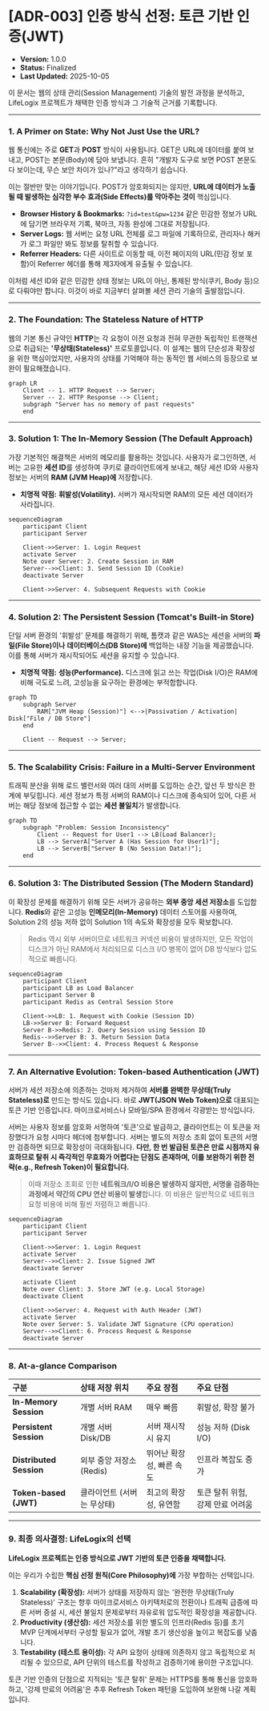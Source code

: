# [ADR-003] 인증 방식 선정: 토큰 기반 인증(JWT)

- **Version:** 1.0.0
- **Status:** Finalized
- **Last Updated:** 2025-10-05

이 문서는 웹의 상태 관리(Session Management) 기술의 발전 과정을 분석하고, LifeLogix 프로젝트가 채택한 인증 방식과 그 기술적 근거를 기록합니다.

---

### **1. A Primer on State: Why Not Just Use the URL?**

웹 통신에는 주로 **GET**과 **POST** 방식이 사용됩니다. GET은 URL에 데이터를 붙여 보내고, POST는 본문(Body)에 담아 보냅니다. 흔히 "개발자 도구로 보면 POST 본문도 다 보이는데, 무슨 보안 차이가 있나?"라고 생각하기 쉽습니다.

이는 절반만 맞는 이야기입니다. POST가 암호화되지는 않지만, **URL에 데이터가 노출될 때 발생하는 심각한 부수 효과(Side Effects)를 막아주는 것이** 핵심입니다.

- **Browser History & Bookmarks:** `?id=test&pw=1234` 같은 민감한 정보가 URL에 담기면 브라우저 기록, 북마크, 자동 완성에 그대로 저장됩니다.
- **Server Logs:** 웹 서버는 요청 URL 전체를 로그 파일에 기록하므로, 관리자나 해커가 로그 파일만 봐도 정보를 탈취할 수 있습니다.
- **Referrer Headers:** 다른 사이트로 이동할 때, 이전 페이지의 URL(민감 정보 포함)이 Referrer 헤더를 통해 제3자에게 유출될 수 있습니다.

이처럼 세션 ID와 같은 민감한 상태 정보는 URL이 아닌, 통제된 방식(쿠키, Body 등)으로 다뤄야만 합니다. 이것이 바로 지금부터 살펴볼 세션 관리 기술의 출발점입니다.

---

### **2. The Foundation: The Stateless Nature of HTTP**

웹의 기본 통신 규약인 **HTTP**는 각 요청이 이전 요청과 전혀 무관한 독립적인 트랜잭션으로 취급되는 **'무상태(Stateless)'** 프로토콜입니다. 이 설계는 웹의 단순성과 확장성을 위한 핵심이었지만, 사용자의 상태를 기억해야 하는 동적인 웹 서비스의 등장으로 보완이 필요해졌습니다.

```mermaid
graph LR
    Client -- 1. HTTP Request --> Server;
    Server -- 2. HTTP Response --> Client;
    subgraph "Server has no memory of past requests"
    end
```

---

### **3. Solution 1: The In-Memory Session (The Default Approach)**

가장 기본적인 해결책은 서버의 메모리를 활용하는 것입니다. 사용자가 로그인하면, 서버는 고유한 **세션 ID**를 생성하여 쿠키로 클라이언트에게 보내고, 해당 세션 ID와 사용자 정보는 서버의 **RAM (JVM Heap)에** 저장합니다.

- **치명적 약점:** **휘발성(Volatility).** 서버가 재시작되면 RAM의 모든 세션 데이터가 사라집니다.

```mermaid
sequenceDiagram
    participant Client
    participant Server

    Client->>Server: 1. Login Request
    activate Server
    Note over Server: 2. Create Session in RAM
    Server-->>Client: 3. Send Session ID (Cookie)
    deactivate Server

    Client->>Server: 4. Subsequent Requests with Cookie
```

---

### **4. Solution 2: The Persistent Session (Tomcat's Built-in Store)**

단일 서버 환경의 '휘발성' 문제를 해결하기 위해, 톰캣과 같은 WAS는 세션을 서버의 **파일(File Store)이나** **데이터베이스(DB Store)에** 백업하는 내장 기능을 제공했습니다. 이를 통해 서버가 재시작되어도 세션을 유지할 수 있습니다.

- **치명적 약점:** **성능(Performance).** 디스크에 읽고 쓰는 작업(Disk I/O)은 RAM에 비해 극도로 느려, 고성능을 요구하는 환경에는 부적합합니다.

```mermaid
graph TD
    subgraph Server
        RAM["JVM Heap (Session)"] <-->|Passivation / Activation| Disk["File / DB Store"]
    end

    Client -- Request --> Server;
```

---

### **5. The Scalability Crisis: Failure in a Multi-Server Environment**

트래픽 분산을 위해 로드 밸런서와 여러 대의 서버를 도입하는 순간, 앞선 두 방식은 한계에 부딪힙니다. 세션 정보가 특정 서버의 RAM이나 디스크에 종속되어 있어, 다른 서버는 해당 정보에 접근할 수 없는 **세션 불일치**가 발생합니다.

```mermaid
graph TD
    subgraph "Problem: Session Inconsistency"
        Client -- Request for User1 --> LB(Load Balancer);
        LB --> ServerA["Server A (Has Session for User1)"];
        LB --> ServerB["Server B (No Session Data!)"];
    end
```

---

### **6. Solution 3: The Distributed Session (The Modern Standard)**

이 확장성 문제를 해결하기 위해 모든 서버가 공유하는 **외부 중앙 세션 저장소**를 도입합니다. **Redis**와 같은 고성능 **인메모리(In-Memory)** 데이터 스토어를 사용하여, Solution 2의 성능 저하 없이 Solution 1의 속도와 확장성을 모두 확보합니다.

> Redis 역시 외부 서버이므로 네트워크 커넥션 비용이 발생하지만, 모든 작업이 디스크가 아닌 RAM에서 처리되므로 디스크 I/O 병목이 없어 DB 방식보다 압도적으로 빠릅니다.

```mermaid
sequenceDiagram
    participant Client
    participant LB as Load Balancer
    participant Server B
    participant Redis as Central Session Store
    
    Client->>LB: 1. Request with Cookie (Session ID)
    LB->>Server B: Forward Request
    Server B->>Redis: 2. Query Session using Session ID
    Redis-->>Server B: 3. Return Session Data
    Server B-->>Client: 4. Process Request & Response
```

---

### **7. An Alternative Evolution: Token-based Authentication (JWT)**

서버가 세션 저장소에 의존하는 것마저 제거하여 **서버를 완벽한 무상태(Truly Stateless)로** 만드는 방식도 있습니다. 바로 **JWT(JSON Web Token)으로** 대표되는 토큰 기반 인증입니다. 마이크로서비스나 모바일/SPA 환경에서 각광받는 방식입니다.

서버는 사용자 정보를 암호화 서명하여 '토큰'으로 발급하고, 클라이언트는 이 토큰을 저장했다가 요청 시마다 헤더에 첨부합니다. 서버는 별도의 저장소 조회 없이 토큰의 서명만 검증하면 되므로 확장성이 극대화됩니다. **다만, 한 번 발급된 토큰은 만료 시점까지 유효하므로 탈취 시 즉각적인 무효화가 어렵다는 단점도 존재하며, 이를 보완하기 위한 전략(e.g., Refresh Token)이 필요합니다.**

> 이때 저장소 조회로 인한 **네트워크/I/O 비용은 발생하지 않지만, 서명을 검증하는 과정에서 약간의 CPU 연산 비용이 발생**합니다. 이 비용은 일반적으로 네트워크 요청 비용에 비해 훨씬 저렴하고 빠릅니다.

```mermaid
sequenceDiagram
    participant Client
    participant Server
    
    Client->>Server: 1. Login Request
    activate Server
    Server-->>Client: 2. Issue Signed JWT
    deactivate Server
    
    activate Client
    Note over Client: 3. Store JWT (e.g. Local Storage)
    deactivate Client

    Client->>Server: 4. Request with Auth Header (JWT)
    activate Server
    Note over Server: 5. Validate JWT Signature (CPU operation)
    Server-->>Client: 6. Process Request & Response
    deactivate Server
```

---

### **8. At-a-glance Comparison**

| 구분 | 상태 저장 위치 | 주요 장점 | 주요 단점 |
| :--- | :--- | :--- | :--- |
| **In-Memory Session** | 개별 서버 RAM | 매우 빠름 | 휘발성, 확장 불가 |
| **Persistent Session**| 개별 서버 Disk/DB | 서버 재시작 시 유지 | 성능 저하 (Disk I/O) |
| **Distributed Session**| 외부 중앙 저장소(Redis)| 뛰어난 확장성, 빠른 속도 | 인프라 복잡도 증가 |
| **Token-based (JWT)** | 클라이언트 (서버는 무상태)| 최고의 확장성, 유연함 | 토큰 탈취 위험, 강제 만료 어려움 |

---

### **9. 최종 의사결정: LifeLogix의 선택**

**LifeLogix 프로젝트는 인증 방식으로 JWT 기반의 토큰 인증을 채택합니다.**

이는 우리가 수립한 **핵심 선정 원칙(Core Philosophy)에** 가장 부합하는 선택입니다.

1.  **Scalability (확장성):** 서버가 상태를 저장하지 않는 '완전한 무상태(Truly Stateless)' 구조는 향후 마이크로서비스 아키텍처로의 전환이나 트래픽 급증에 따른 서버 증설 시, 세션 불일치 문제로부터 자유로워 압도적인 확장성을 제공합니다.
2.  **Productivity (생산성):** 세션 저장소를 위한 별도의 인프라(Redis 등)를 초기 MVP 단계에서부터 구성할 필요가 없어, 개발 초기 생산성을 높이고 복잡도를 낮춥니다.
3.  **Testability (테스트 용이성):** 각 API 요청이 상태에 의존하지 않고 독립적으로 처리될 수 있으므로, API 단위의 테스트를 작성하고 검증하기에 용이한 구조입니다.

토큰 기반 인증의 단점으로 지적되는 '토큰 탈취' 문제는 HTTPS를 통해 통신을 암호화하고, '강제 만료의 어려움'은 추후 Refresh Token 패턴을 도입하여 보완해 나갈 계획입니다.